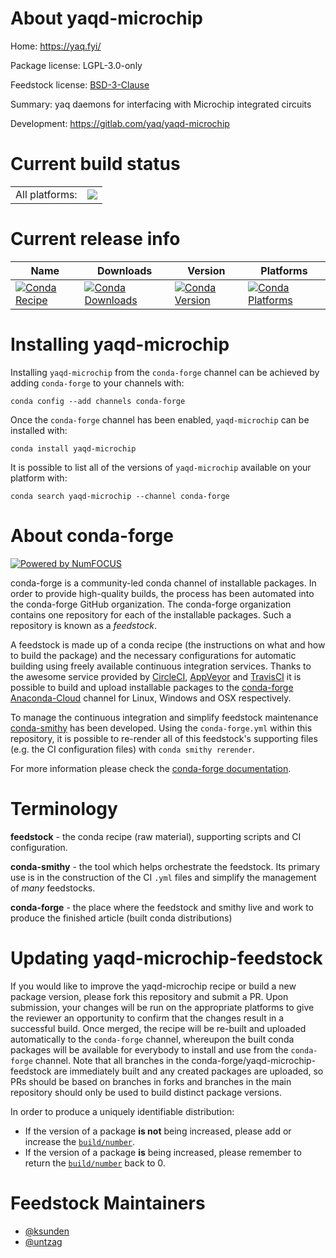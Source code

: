 About yaqd-microchip
====================

Home: https://yaq.fyi/

Package license: LGPL-3.0-only

Feedstock license: [BSD-3-Clause](https://github.com/conda-forge/yaqd-microchip-feedstock/blob/master/LICENSE.txt)

Summary: yaq daemons for interfacing with Microchip integrated circuits

Development: https://gitlab.com/yaq/yaqd-microchip

Current build status
====================


<table><tr><td>All platforms:</td>
    <td>
      <a href="https://dev.azure.com/conda-forge/feedstock-builds/_build/latest?definitionId=10517&branchName=master">
        <img src="https://dev.azure.com/conda-forge/feedstock-builds/_apis/build/status/yaqd-microchip-feedstock?branchName=master">
      </a>
    </td>
  </tr>
</table>

Current release info
====================

| Name | Downloads | Version | Platforms |
| --- | --- | --- | --- |
| [![Conda Recipe](https://img.shields.io/badge/recipe-yaqd--microchip-green.svg)](https://anaconda.org/conda-forge/yaqd-microchip) | [![Conda Downloads](https://img.shields.io/conda/dn/conda-forge/yaqd-microchip.svg)](https://anaconda.org/conda-forge/yaqd-microchip) | [![Conda Version](https://img.shields.io/conda/vn/conda-forge/yaqd-microchip.svg)](https://anaconda.org/conda-forge/yaqd-microchip) | [![Conda Platforms](https://img.shields.io/conda/pn/conda-forge/yaqd-microchip.svg)](https://anaconda.org/conda-forge/yaqd-microchip) |

Installing yaqd-microchip
=========================

Installing `yaqd-microchip` from the `conda-forge` channel can be achieved by adding `conda-forge` to your channels with:

```
conda config --add channels conda-forge
```

Once the `conda-forge` channel has been enabled, `yaqd-microchip` can be installed with:

```
conda install yaqd-microchip
```

It is possible to list all of the versions of `yaqd-microchip` available on your platform with:

```
conda search yaqd-microchip --channel conda-forge
```


About conda-forge
=================

[![Powered by NumFOCUS](https://img.shields.io/badge/powered%20by-NumFOCUS-orange.svg?style=flat&colorA=E1523D&colorB=007D8A)](http://numfocus.org)

conda-forge is a community-led conda channel of installable packages.
In order to provide high-quality builds, the process has been automated into the
conda-forge GitHub organization. The conda-forge organization contains one repository
for each of the installable packages. Such a repository is known as a *feedstock*.

A feedstock is made up of a conda recipe (the instructions on what and how to build
the package) and the necessary configurations for automatic building using freely
available continuous integration services. Thanks to the awesome service provided by
[CircleCI](https://circleci.com/), [AppVeyor](https://www.appveyor.com/)
and [TravisCI](https://travis-ci.com/) it is possible to build and upload installable
packages to the [conda-forge](https://anaconda.org/conda-forge)
[Anaconda-Cloud](https://anaconda.org/) channel for Linux, Windows and OSX respectively.

To manage the continuous integration and simplify feedstock maintenance
[conda-smithy](https://github.com/conda-forge/conda-smithy) has been developed.
Using the ``conda-forge.yml`` within this repository, it is possible to re-render all of
this feedstock's supporting files (e.g. the CI configuration files) with ``conda smithy rerender``.

For more information please check the [conda-forge documentation](https://conda-forge.org/docs/).

Terminology
===========

**feedstock** - the conda recipe (raw material), supporting scripts and CI configuration.

**conda-smithy** - the tool which helps orchestrate the feedstock.
                   Its primary use is in the construction of the CI ``.yml`` files
                   and simplify the management of *many* feedstocks.

**conda-forge** - the place where the feedstock and smithy live and work to
                  produce the finished article (built conda distributions)


Updating yaqd-microchip-feedstock
=================================

If you would like to improve the yaqd-microchip recipe or build a new
package version, please fork this repository and submit a PR. Upon submission,
your changes will be run on the appropriate platforms to give the reviewer an
opportunity to confirm that the changes result in a successful build. Once
merged, the recipe will be re-built and uploaded automatically to the
`conda-forge` channel, whereupon the built conda packages will be available for
everybody to install and use from the `conda-forge` channel.
Note that all branches in the conda-forge/yaqd-microchip-feedstock are
immediately built and any created packages are uploaded, so PRs should be based
on branches in forks and branches in the main repository should only be used to
build distinct package versions.

In order to produce a uniquely identifiable distribution:
 * If the version of a package **is not** being increased, please add or increase
   the [``build/number``](https://conda.io/docs/user-guide/tasks/build-packages/define-metadata.html#build-number-and-string).
 * If the version of a package **is** being increased, please remember to return
   the [``build/number``](https://conda.io/docs/user-guide/tasks/build-packages/define-metadata.html#build-number-and-string)
   back to 0.

Feedstock Maintainers
=====================

* [@ksunden](https://github.com/ksunden/)
* [@untzag](https://github.com/untzag/)

